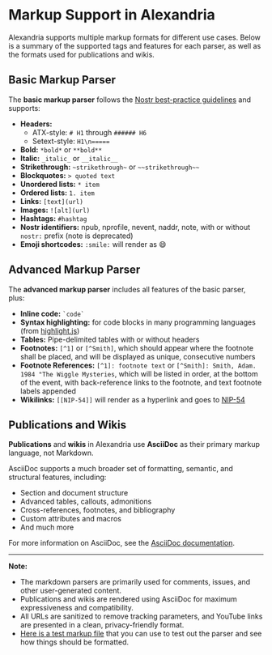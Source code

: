 # Markup Support in Alexandria

Alexandria supports multiple markup formats for different use cases. Below is a summary of the supported tags and features for each parser, as well as the formats used for publications and wikis.

## Basic Markup Parser

The **basic markup parser** follows the [Nostr best-practice guidelines](https://github.com/nostrability/nostrability/issues/146) and supports:

- **Headers:**
  - ATX-style: `# H1` through `###### H6`
  - Setext-style: `H1\n=====`
- **Bold:** `*bold*` or `**bold**`
- **Italic:** `_italic_` or `__italic__`
- **Strikethrough:** `~strikethrough~` or `~~strikethrough~~`
- **Blockquotes:** `> quoted text`
- **Unordered lists:** `* item`
- **Ordered lists:** `1. item`
- **Links:** `[text](url)`
- **Images:** `![alt](url)`
- **Hashtags:** `#hashtag`
- **Nostr identifiers:** npub, nprofile, nevent, naddr, note, with or without `nostr:` prefix (note is deprecated)
- **Emoji shortcodes:** `:smile:` will render as 😄

## Advanced Markup Parser

The **advanced markup parser** includes all features of the basic parser, plus:

- **Inline code:** `` `code` ``
- **Syntax highlighting:** for code blocks in many programming languages (from [highlight.js](https://highlightjs.org/))
- **Tables:** Pipe-delimited tables with or without headers
- **Footnotes:** `[^1]` or `[^Smith]`, which should appear where the footnote shall be placed, and will be displayed as unique, consecutive numbers
- **Footnote References:** `[^1]: footnote text` or `[^Smith]: Smith, Adam. 1984 "The Wiggle Mysteries`, which will be listed in order, at the bottom of the event, with back-reference links to the footnote, and text footnote labels appended
- **Wikilinks:** `[[NIP-54]]` will render as a hyperlink and goes to [NIP-54](./wiki?d=nip-54)

## Publications and Wikis

**Publications** and **wikis** in Alexandria use **AsciiDoc** as their primary markup language, not Markdown.

AsciiDoc supports a much broader set of formatting, semantic, and structural features, including:

- Section and document structure
- Advanced tables, callouts, admonitions
- Cross-references, footnotes, and bibliography
- Custom attributes and macros
- And much more

For more information on AsciiDoc, see the [AsciiDoc documentation](https://asciidoc.org/).

---

**Note:**

- The markdown parsers are primarily used for comments, issues, and other user-generated content.
- Publications and wikis are rendered using AsciiDoc for maximum expressiveness and compatibility.
- All URLs are sanitized to remove tracking parameters, and YouTube links are presented in a clean, privacy-friendly format.
- [Here is a test markup file](/tests/integration/markupTestfile.md) that you can use to test out the parser and see how things should be formatted.
